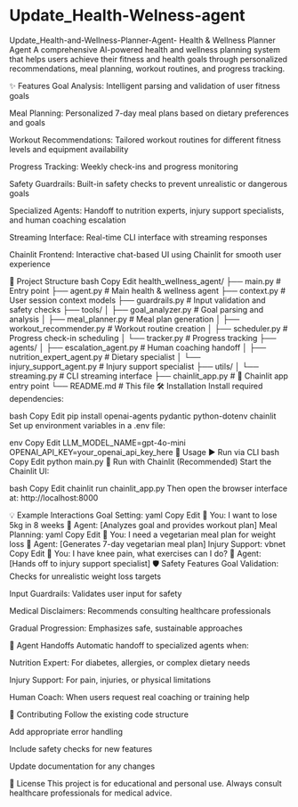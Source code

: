 # Update_Health-Welness-agent
Update_Health-and-Wellness-Planner-Agent-
Health & Wellness Planner Agent A comprehensive AI-powered health and wellness planning system that helps users achieve their fitness and health goals through personalized recommendations, meal planning, workout routines, and progress tracking.

✨ Features Goal Analysis: Intelligent parsing and validation of user fitness goals

Meal Planning: Personalized 7-day meal plans based on dietary preferences and goals

Workout Recommendations: Tailored workout routines for different fitness levels and equipment availability

Progress Tracking: Weekly check-ins and progress monitoring

Safety Guardrails: Built-in safety checks to prevent unrealistic or dangerous goals

Specialized Agents: Handoff to nutrition experts, injury support specialists, and human coaching escalation

Streaming Interface: Real-time CLI interface with streaming responses

Chainlit Frontend: Interactive chat-based UI using Chainlit for smooth user experience

📁 Project Structure bash Copy Edit health_wellness_agent/ ├── main.py # Entry point ├── agent.py # Main health & wellness agent ├── context.py # User session context models ├── guardrails.py # Input validation and safety checks ├── tools/
│ ├── goal_analyzer.py # Goal parsing and analysis │ ├── meal_planner.py # Meal plan generation │ ├── workout_recommender.py # Workout routine creation │ ├── scheduler.py # Progress check-in scheduling │ └── tracker.py # Progress tracking ├── agents/
│ ├── escalation_agent.py # Human coaching handoff │ ├── nutrition_expert_agent.py # Dietary specialist │ └── injury_support_agent.py # Injury support specialist ├── utils/
│ └── streaming.py # CLI streaming interface ├── chainlit_app.py # 🔁 Chainlit app entry point └── README.md # This file 🛠️ Installation Install required dependencies:

bash Copy Edit pip install openai-agents pydantic python-dotenv chainlit Set up environment variables in a .env file:

env Copy Edit LLM_MODEL_NAME=gpt-4o-mini OPENAI_API_KEY=your_openai_api_key_here 🚀 Usage ▶️ Run via CLI bash Copy Edit python main.py 💬 Run with Chainlit (Recommended) Start the Chainlit UI:

bash Copy Edit chainlit run chainlit_app.py Then open the browser interface at: http://localhost:8000

💡 Example Interactions Goal Setting: yaml Copy Edit 💬 You: I want to lose 5kg in 8 weeks
🤖 Agent: [Analyzes goal and provides workout plan] Meal Planning: yaml Copy Edit 💬 You: I need a vegetarian meal plan for weight loss
🤖 Agent: [Generates 7-day vegetarian meal plan] Injury Support: vbnet Copy Edit 💬 You: I have knee pain, what exercises can I do?
🤖 Agent: [Hands off to injury support specialist] 🛡️ Safety Features Goal Validation: Checks for unrealistic weight loss targets

Input Guardrails: Validates user input for safety

Medical Disclaimers: Recommends consulting healthcare professionals

Gradual Progression: Emphasizes safe, sustainable approaches

🔄 Agent Handoffs Automatic handoff to specialized agents when:

Nutrition Expert: For diabetes, allergies, or complex dietary needs

Injury Support: For pain, injuries, or physical limitations

Human Coach: When users request real coaching or training help

🤝 Contributing Follow the existing code structure

Add appropriate error handling

Include safety checks for new features

Update documentation for any changes

📜 License This project is for educational and personal use. Always consult healthcare professionals for medical advice.
